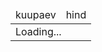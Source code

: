 
<style>
  .price{
    text-align: end;
  }
  .cheap{
    color: coral;
  }
  .page-header{
    padding: 0;
  }
  .day_space{
    background: aliceblue;
  }
</style>

<table>
  <thead>
    <tr>
      <td>kuupaev</td>
      <td>hind</td>
    </tr>
  </thead>
  <tbody  id="prices">
    <tr><td colspan="2">Loading...</td></tr>
  </tbody>
</table>

<script src="https://unpkg.com/pulltorefreshjs" />
<script>
  const today = new Date()
  const start = new Date(today)
  start.setHours(today.getHours()-1)
  const end   = new Date(today)
  end.setHours(today.getHours()+24)
  const prices = document.querySelector("#prices")

  fetch(`https://dashboard.elering.ee/api/nps/price?start=${start.toISOString()}&end=${end.toISOString()}`).then(r=>r.json()).then(res=>{
    const data  = res.data.ee
    const cheap = data.map(row=>row.price).sort((a,b)=>a-b).slice(0,5)
    window.data = data

    let html = ""
    for (const row of data){
      const time = new Date(row.timestamp*1000).toLocaleString('et-EE');
      const cheapClass = cheap.includes(row.price) ? 'cheap' : ''
      if (time.includes("00:00:00")) html += `<tr><td class="day_space" colspan="2"></td></tr>` // new day
      html += `<tr><td>${time}</td><td class="price ${cheapClass}">${row.price.toFixed(2)}</td></tr>`
    }
    prices.innerHTML = html
  })
  
  
  //PullToRefresh.init({ mainElement: 'body',onRefresh() {window.location.reload()} });
</script>



<!-- Yandex.Metrika counter -->
<script type="text/javascript" >
   (function(m,e,t,r,i,k,a){m[i]=m[i]||function(){(m[i].a=m[i].a||[]).push(arguments)};
   m[i].l=1*new Date();k=e.createElement(t),a=e.getElementsByTagName(t)[0],k.async=1,k.src=r,a.parentNode.insertBefore(k,a)})
   (window, document, "script", "https://mc.yandex.ru/metrika/tag.js", "ym");

   ym(86524892, "init", {
        clickmap:true,
        trackLinks:true,
        accurateTrackBounce:true
   });
</script>
<noscript><div><img src="https://mc.yandex.ru/watch/86524892" style="position:absolute; left:-9999px;" alt="" /></div></noscript>
<!-- /Yandex.Metrika counter -->
